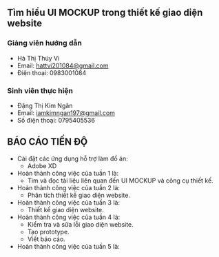 ## Tìm hiểu UI MOCKUP trong thiết kế giao diện website ##
### Giảng viên hướng dẫn ###
  - Hà Thị Thúy Vi
  - Email: hattvi201084@gmail.com
  - Điện thoại: 0983001084
### Sinh viên thực hiện ###
  - Đặng Thị Kim Ngân
  - Email: iamkimngan197@gmail.com
  - Số điện thoại: 0795405536
## BÁO CÁO TIẾN ĐỘ ##
- Cài đặt các ứng dụng hỗ trợ làm đồ án:
  + Adobe XD
- Hoàn thành công việc của tuần 1 là:
  + Tìm và đọc tài liệu liên quan đến UI MOCKUP và công cụ thiết kế.
- Hoàn thành công việc của tuần 2 là:
  + Phân tích thiết kế giao diện website.
- Hoàn thành công việc của tuần 3 là:
  + Thiết kế giao diện website.
- Hoàn thành công việc của tuần 4 là:
  + Kiểm tra và sữa lỗi giao diện website.
  + Tạo prototype.
  + Viết báo cáo.
- Hoàn thành công việc của tuần 5 là: 

